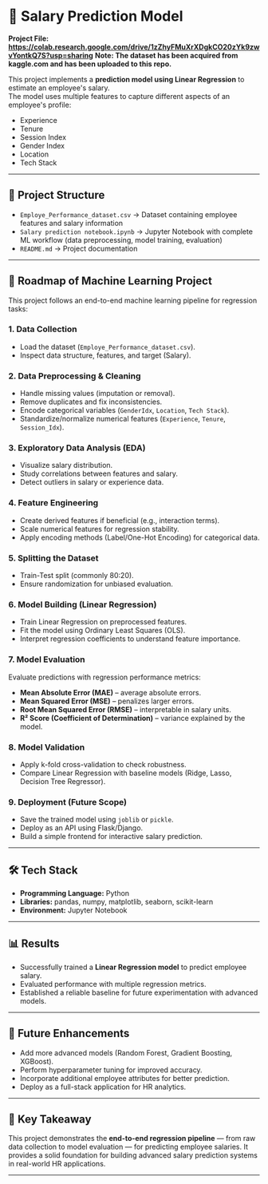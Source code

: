 # 💼 Salary Prediction Model

**Project File: https://colab.research.google.com/drive/1zZhyFMuXrXDgkCO20zYk9zwvYontkQ7S?usp=sharing**
**Note: The dataset has been acquired from kaggle.com and has been uploaded to this repo.**

This project implements a **prediction model using Linear Regression** to estimate an employee's salary.  
The model uses multiple features to capture different aspects of an employee's profile:  

- Experience  
- Tenure  
- Session Index  
- Gender Index  
- Location  
- Tech Stack  

---

## 📂 Project Structure  

- `Employe_Performance_dataset.csv` → Dataset containing employee features and salary information  
- `Salary prediction notebook.ipynb` → Jupyter Notebook with complete ML workflow (data preprocessing, model training, evaluation)  
- `README.md` → Project documentation  

---

## 🚀 Roadmap of Machine Learning Project  

This project follows an end-to-end machine learning pipeline for regression tasks:  

### 1. **Data Collection**  
- Load the dataset (`Employe_Performance_dataset.csv`).  
- Inspect data structure, features, and target (Salary).  

### 2. **Data Preprocessing & Cleaning**  
- Handle missing values (imputation or removal).  
- Remove duplicates and fix inconsistencies.  
- Encode categorical variables (`GenderIdx`, `Location`, `Tech Stack`).  
- Standardize/normalize numerical features (`Experience`, `Tenure`, `Session_Idx`).  

### 3. **Exploratory Data Analysis (EDA)**  
- Visualize salary distribution.  
- Study correlations between features and salary.  
- Detect outliers in salary or experience data.  

### 4. **Feature Engineering**  
- Create derived features if beneficial (e.g., interaction terms).  
- Scale numerical features for regression stability.  
- Apply encoding methods (Label/One-Hot Encoding) for categorical data.  

### 5. **Splitting the Dataset**  
- Train-Test split (commonly 80:20).  
- Ensure randomization for unbiased evaluation.  

### 6. **Model Building (Linear Regression)**  
- Train Linear Regression on preprocessed features.  
- Fit the model using Ordinary Least Squares (OLS).  
- Interpret regression coefficients to understand feature importance.  

### 7. **Model Evaluation**  
Evaluate predictions with regression performance metrics:  
- **Mean Absolute Error (MAE)** – average absolute errors.  
- **Mean Squared Error (MSE)** – penalizes larger errors.  
- **Root Mean Squared Error (RMSE)** – interpretable in salary units.  
- **R² Score (Coefficient of Determination)** – variance explained by the model.  

### 8. **Model Validation**  
- Apply k-fold cross-validation to check robustness.  
- Compare Linear Regression with baseline models (Ridge, Lasso, Decision Tree Regressor).  

### 9. **Deployment (Future Scope)**  
- Save the trained model using `joblib` or `pickle`.  
- Deploy as an API using Flask/Django.  
- Build a simple frontend for interactive salary prediction.  

---

## 🛠️ Tech Stack  

- **Programming Language:** Python  
- **Libraries:** pandas, numpy, matplotlib, seaborn, scikit-learn  
- **Environment:** Jupyter Notebook  

---

## 📊 Results  

- Successfully trained a **Linear Regression model** to predict employee salary.  
- Evaluated performance with multiple regression metrics.  
- Established a reliable baseline for future experimentation with advanced models.  

---

## 🔮 Future Enhancements  

- Add more advanced models (Random Forest, Gradient Boosting, XGBoost).  
- Perform hyperparameter tuning for improved accuracy.  
- Incorporate additional employee attributes for better prediction.  
- Deploy as a full-stack application for HR analytics.  

---

## 📌 Key Takeaway  

This project demonstrates the **end-to-end regression pipeline** — from raw data collection to model evaluation — for predicting employee salaries. It provides a solid foundation for building advanced salary prediction systems in real-world HR applications.  

---
